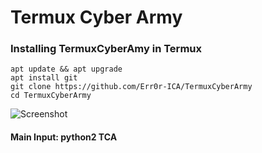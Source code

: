 
# Termux Cyber Army

### Installing TermuxCyberAmy in Termux
```
apt update && apt upgrade
apt install git
git clone https://github.com/Err0r-ICA/TermuxCyberArmy
cd TermuxCyberArmy
```

![Screenshot](https://i.postimg.cc/5bm2Jt5X/Screenshot-20200425-140723-Termux.jpg) 

#### Main Input: python2 TCA
